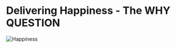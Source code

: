 # Delivering Happiness - The WHY QUESTION

![Happiness](https://drive.google.com/open?id=1zbChjZrfUoAVZAYGqrkMC73MMKrv67-x)

